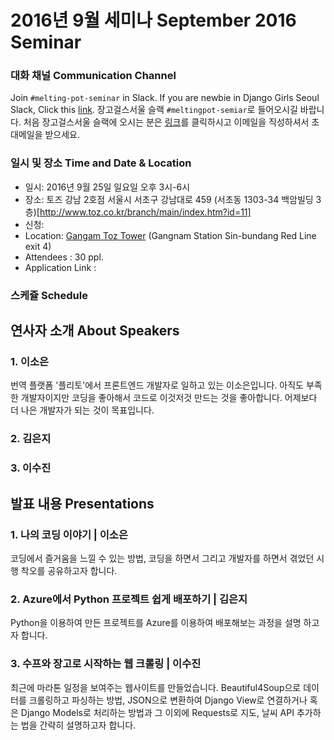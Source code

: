 # 2016년 9월 세미나 September 2016 Seminar

### 대화 채널 Communication Channel 
Join `#melting-pot-seminar` in Slack.
If you are newbie in Django Girls Seoul Slack, Click this [link](
http://djangogirlsseoulslackin.herokuapp.com/
).
장고걸스서울 슬랙 `#meltingpot-semiar`로 들어오시길 바랍니다.
처음 장고걸스서울 슬랙에 오시는 분은 [링크](http://djangogirlsseoulslackin.herokuapp.com/)를 클릭하시고 이메일을 직성하셔서 초대메일을 받으세요.


### 일시 및 장소 Time and Date & Location
* 일시: 2016년 9월 25일 일요일 오후 3시-6시
* 장소: 토즈 강남 2호점 서울시 서초구 강남대로 459 (서초동 1303-34 백암빌딩 3층)[http://www.toz.co.kr/branch/main/index.htm?id=11]
* 신청: 
* Location: [Gangam Toz Tower](https://www.google.co.kr/maps/place/Gangnam+toztower/@37.5332881,126.9727231,13z/data=!4m8!1m2!2m1!1z6rCV64KoIO2GoOymiO2DgOybjA!3m4!1s0x357ca1574a66f4dd:0x3f766127b34aa28!8m2!3d37.4966909!4d127.0305721?hl=en) (Gangnam Station Sin-bundang Red Line exit 4)
* Attendees : 30 ppl.
* Application Link :

### 스케쥴 Schedule

## 연사자 소개 About Speakers
### 1. 이소은

번역 플랫폼 '플리토'에서 프론트엔드 개발자로 일하고 있는 이소은입니다. 아직도 부족한 개발자이지만 코딩을 좋아해서 코드로 이것저것 만드는 것을 좋아합니다. 어제보다 더 나은 개발자가 되는 것이 목표입니다.

### 2. 김은지 

### 3. 이수진

## 발표 내용 Presentations
### 1. 나의 코딩 이야기 | 이소은
코딩에서 즐거움을 느낄 수 있는 방법, 코딩을 하면서 그리고 개발자를 하면서 겪었던 시행 착오를 공유하고자 합니다.

### 2. Azure에서 Python 프로젝트 쉽게 배포하기 | 김은지
Python을 이용하여 만든 프로젝트를 Azure를 이용하여 배포해보는 과정을 설명 하고자 합니다.

### 3. 수프와 장고로 시작하는 웹 크롤링 |  이수진 
최근에 마라톤 일정을 보여주는 웹사이트를 만들었습니다.
Beautiful4Soup으로 데이터를 크롤링하고 파싱하는 방법, JSON으로 변환하여 Django View로 연결하거나 혹은 Django Models로 처리하는 방법과 그 이외에 Requests로 지도, 날씨 API 추가하는 법을 간략히 설명하고자 합니다.
